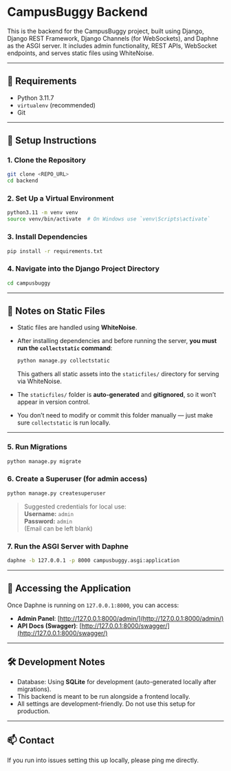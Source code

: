 # CampusBuggy Backend

This is the backend for the CampusBuggy project, built using Django, Django REST Framework, Django Channels (for WebSockets), and Daphne as the ASGI server. It includes admin functionality, REST APIs, WebSocket endpoints, and serves static files using WhiteNoise.

---

## 🔧 Requirements

- Python 3.11.7
- `virtualenv` (recommended)
- Git

---

## 🚀 Setup Instructions

### 1. Clone the Repository

```bash
git clone <REPO_URL>
cd backend
```

### 2. Set Up a Virtual Environment

```bash
python3.11 -m venv venv
source venv/bin/activate  # On Windows use `venv\Scripts\activate`
```

### 3. Install Dependencies

```bash
pip install -r requirements.txt
```

### 4. Navigate into the Django Project Directory

```bash
cd campusbuggy
```

---

## 📂 Notes on Static Files

- Static files are handled using **WhiteNoise**.
- After installing dependencies and before running the server, **you must run the `collectstatic` command**:

  ```bash
  python manage.py collectstatic
  ```

  This gathers all static assets into the `staticfiles/` directory for serving via WhiteNoise.

- The `staticfiles/` folder is **auto-generated** and **gitignored**, so it won’t appear in version control.

- You don’t need to modify or commit this folder manually — just make sure `collectstatic` is run locally.

---

### 5. Run Migrations

```bash
python manage.py migrate
```

### 6. Create a Superuser (for admin access)

```bash
python manage.py createsuperuser
```

> Suggested credentials for local use:  
> **Username:** `admin`  
> **Password:** `admin`  
> (Email can be left blank)

### 7. Run the ASGI Server with Daphne

```bash
daphne -b 127.0.0.1 -p 8000 campusbuggy.asgi:application
```

---

## 🔑 Accessing the Application

Once Daphne is running on `127.0.0.1:8000`, you can access:

- **Admin Panel**: [http://127.0.0.1:8000/admin/](http://127.0.0.1:8000/admin/)
- **API Docs (Swagger)**: [http://127.0.0.1:8000/swagger/](http://127.0.0.1:8000/swagger/)

---

## 🛠 Development Notes

- Database: Using **SQLite** for development (auto-generated locally after migrations).
- This backend is meant to be run alongside a frontend locally.
- All settings are development-friendly. Do not use this setup for production.

---

## 📫 Contact

If you run into issues setting this up locally, please ping me directly.